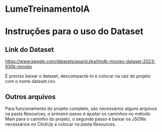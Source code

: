 # LumeTreinamentoIA

# Instruções para o uso do Dataset

## Link do Dataset
https://www.kaggle.com/datasets/asaniczka/tmdb-movies-dataset-2023-930k-movies

É preciso baixar o dataset, descompactá-lo e colocar na raiz do projeto com o nome dataset.csv.

## Outros arquivos
Para funcionamento do projeto completo, são necessários alguns arquivos na pasta Resources, o primeiro passo é ajustar os caminhos no método Main para o caminho do projeto, o segundo passo é baixar os JSONs necessários no ClickUp e colocar na pasta Resources.
